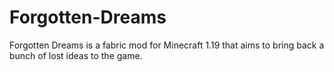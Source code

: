 # Forgotten-Dreams
Forgotten Dreams is a fabric mod for Minecraft 1.19 that aims to bring back a bunch of lost ideas to the game.
